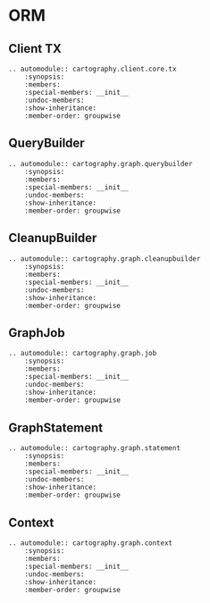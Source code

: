 # ORM

## Client TX

```{eval-rst}
.. automodule:: cartography.client.core.tx
    :synopsis:
    :members:
    :special-members: __init__
    :undoc-members:
    :show-inheritance:
    :member-order: groupwise
```

## QueryBuilder

```{eval-rst}
.. automodule:: cartography.graph.querybuilder
    :synopsis:
    :members:
    :special-members: __init__
    :undoc-members:
    :show-inheritance:
    :member-order: groupwise
```

## CleanupBuilder

```{eval-rst}
.. automodule:: cartography.graph.cleanupbuilder
    :synopsis:
    :members:
    :special-members: __init__
    :undoc-members:
    :show-inheritance:
    :member-order: groupwise
```

## GraphJob

```{eval-rst}
.. automodule:: cartography.graph.job
    :synopsis:
    :members:
    :special-members: __init__
    :undoc-members:
    :show-inheritance:
    :member-order: groupwise
```

## GraphStatement

```{eval-rst}
.. automodule:: cartography.graph.statement
    :synopsis:
    :members:
    :special-members: __init__
    :undoc-members:
    :show-inheritance:
    :member-order: groupwise
```

## Context

```{eval-rst}
.. automodule:: cartography.graph.context
    :synopsis:
    :members:
    :special-members: __init__
    :undoc-members:
    :show-inheritance:
    :member-order: groupwise
```
